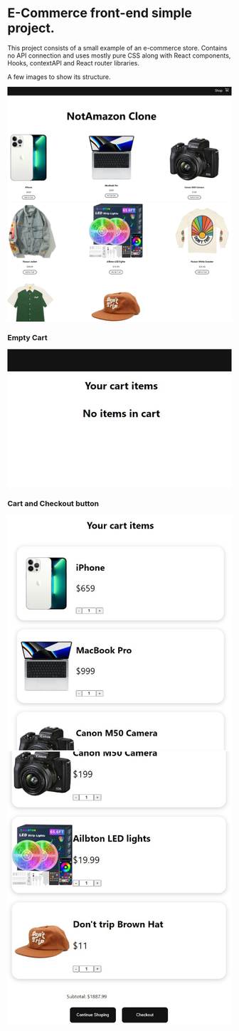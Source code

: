 # E-Commerce front-end simple project.

This project consists of a small example of an e-commerce store.
Contains no API connection and uses mostly pure CSS along with React components, Hooks, contextAPI and React router libraries.

A few images to show its structure.

![Home Page](/Sample_images/sample_image_01.jpg)
![Home Page](/Sample_images/sample_image_02.jpg)

### Empty Cart

![No items selected](/Sample_images/sample_image_03.jpg)

### Cart and Checkout button

![Cart view](/Sample_images/sample_image_04.jpg)
![Cart view and Checkout with total price](/Sample_images/sample_image_05.jpg)
